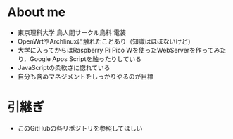 # About me
- 東京理科大学 鳥人間サークル鳥科 電装
- OpenWrtやArchlinuxに触れたことあり（知識はほぼないけど）
- 大学に入ってからはRaspberry Pi Pico Wを使ったWebServerを作ってみたり，Google Apps Scriptを触ったりしている
- JavaScriptの柔軟さに惚れている
- 自分も含めマネジメントをしっかりやるのが目標

# 引継ぎ
- このGitHubの各リポジトリを参照してほしい